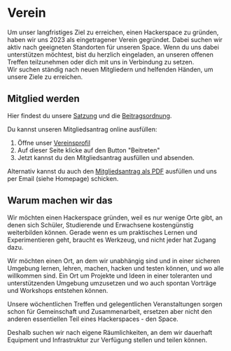 # Verein

<!--![Work in progress](images/saw.gif)-->

Um unser langfristiges Ziel zu erreichen, einen Hackerspace zu gründen, haben wir uns 2023 als eingetragener Verein gegründet. 
Dabei suchen wir aktiv nach geeigneten Standorten für unseren Space. Wenn du uns dabei unterstützen möchtest, bist du herzlich eingeladen, an unseren offenen Treffen teilzunehmen oder dich mit uns in Verbindung zu setzen.  
Wir suchen ständig nach neuen Mitgliedern und helfenden Händen, um unsere Ziele zu erreichen.

## Mitglied werden

Hier findest du unsere [Satzung](https://wiki.binhacken.de/index.php/Verein/Satzung) und die [Beitragsordnung](https://wiki.binhacken.de/index.php/Verein/Beitragsordnung).  

Du kannst unseren Mitgliedsantrag online ausfüllen: 
1. Öffne unser [Vereinsprofil](https://web.meinverein.de/profile/66336)
2. Auf dieser Seite klicke auf den Button "Beitreten"
3. Jetzt kannst du den Mitgliedsantrag ausfüllen und absenden.

Alternativ kannst du auch den [Mitgliedsantrag als PDF](/assets/mitgliedsantrag.pdf) ausfüllen und uns per Email (siehe Homepage) schicken.

## Warum machen wir das

Wir möchten einen Hackerspace gründen, weil es nur wenige Orte gibt, an denen sich Schüler, Studierende und Erwachsene kostengünstig weiterbilden können. Gerade wenn es um praktisches Lernen und Experimentieren geht, braucht es Werkzeug, und nicht jeder hat Zugang dazu.  

Wir möchten einen Ort, an dem wir unabhängig sind und in einer sicheren Umgebung lernen, lehren, machen, hacken und testen können, und wo alle willkommen sind. Ein Ort um Projekte und Ideen in einer toleranten und unterstützenden Umgebung umzusetzen und wo auch spontan Vorträge und Workshops entstehen können.  

Unsere wöchentlichen Treffen und gelegentlichen Veranstaltungen sorgen schon für Gemeinschaft und Zusammenarbeit, ersetzen aber nicht den anderen essentiellen Teil eines Hackerspaces - den Space.  

Deshalb suchen wir nach eigene Räumlichkeiten, an dem wir dauerhaft Equipment und Infrastruktur zur Verfügung stellen und teilen können.  